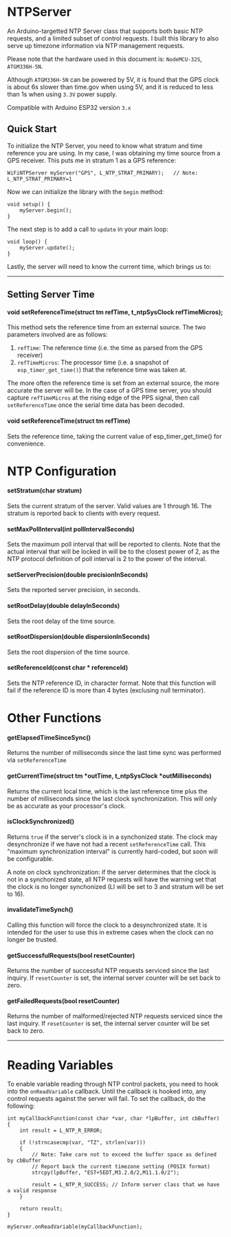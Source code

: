 # NTPServer
An Arduino-targetted NTP Server class that supports both basic NTP requests, and a limited subset of control requests. I built this library to also serve up timezone information via NTP management requests.

Please note that the hardware used in this document is: `NodeMCU-32S`, `ATGM336H-5N`. 

Although `ATGM336H-5N` can be powered by 5V, it is found that the GPS clock is about 6s slower than time.gov when using 5V, and it is reduced to less than 1s when using `3.3V` power supply.

Compatible with Arduino ESP32 version `3.x`

## Quick Start

To initialize the NTP Server, you need to know what stratum and time reference you are using. In my case, I was obtaining my time source from a GPS receiver. This puts me in stratum 1 as a GPS reference:

```
WiFiNTPServer myServer("GPS", L_NTP_STRAT_PRIMARY);   // Note: L_NTP_STRAT_PRIMARY=1
```

Now we can initialize the library with the `begin` method:

```
void setup() {
	myServer.begin();
}
```

The next step is to add a call to `update` in your main loop:

```
void loop() {
	myServer.update();
}

```

Lastly, the server will need to know the current time, which brings us to:

---

## Setting Server Time

#### void setReferenceTime(struct tm refTime, t_ntpSysClock refTimeMicros);

This method sets the reference time from an external source. The two parameters involved are as follows:

1. `refTime`: The reference time (i.e. the time as parsed from the GPS receiver)
2. `refTimeMicros`: The processor time (i.e. a snapshot of `esp_timer_get_time()`) that the reference time was taken at.

The more often the reference time is set from an external source, the more accurate the server will be. In the case of a GPS time server, you should capture `refTimeMicros` at the rising edge of the PPS signal, then call `setReferenceTime` once the serial time data has been decoded.

#### void setReferenceTime(struct tm refTime)

Sets the reference time, taking the current value of esp_timer_get_time() for convenience.

# NTP Configuration

#### setStratum(char stratum)

Sets the current stratum of the server. Valid values are 1 through 16. The stratum is reported back to clients with every request.

#### setMaxPollInterval(int pollIntervalSeconds)

Sets the maximum poll interval that will be reported to clients. Note that the actual interval that will be locked in will be to the closest power of 2, as the NTP protocol definition of poll interval is 2 to the power of the interval.

#### setServerPrecision(double precisionInSeconds)

Sets the reported server precision, in seconds.

#### setRootDelay(double delayInSeconds)

Sets the root delay of the time source.

#### setRootDispersion(double dispersionInSeconds)

Sets the root dispersion of the time source.

#### setReferenceId(const char * referenceId)

Sets the NTP reference ID, in character format. Note that this function will fail if the reference ID is more than 4 bytes (exclusing null terminator).

# Other Functions

#### getElapsedTimeSinceSync()

Returns the number of milliseconds since the last time sync was performed via `setReferenceTime`

#### getCurrentTime(struct tm *outTime, t_ntpSysClock *outMilliseconds)

Returns the current local time, which is the last reference time plus the number of milliseconds since the last clock synchronization. This will only be as accurate as your processor's clock.

#### isClockSynchronized()

Returns `true` if the server's clock is in a synchonized state. The clock may desynchronize if we have not had a recent `setReferenceTime` call. This "maximum synchronization interval" is currently hard-coded, but soon will be configurable.

A note on clock synchronization: if the server determines that the clock is not in a synchonized state, all NTP requests will have the warning set that the clock is no longer synchonized (LI will be set to 3 and stratum will be set to 16).

#### invalidateTimeSynch()

Calling this function will force the clock to a desynchronized state. It is intended for the user to use this in extreme cases when the clock can no longer be trusted.

#### getSuccessfulRequests(bool resetCounter)

Returns the number of successful NTP requests serviced since the last inquiry. If `resetCounter` is set, the internal server counter will be set back to zero.

#### getFailedRequests(bool resetCounter)

Returns the number of malformed/rejected NTP requests serviced since the last inquiry. If `resetCounter` is set, the internal server counter will be set back to zero.

---

# Reading Variables

To enable variable reading through NTP control packets, you need to hook into the `onReadVariable` callback. Until the callback is hooked into, any control requests against the server will fail. To set the callback, do the following:

```
int myCallbackFunction(const char *var, char *lpBuffer, int cbBuffer)
{
	int result = L_NTP_R_ERROR;
	
	if (!strncasecmp(var, "TZ", strlen(var)))
	{
		// Note: Take care not to exceed the buffer space as defined by cbBuffer
		// Report back the current timezone setting (POSIX format)
		strcpy(lpBuffer, "EST+5EDT,M3.2.0/2,M11.1.0/2");
		
		result = L_NTP_R_SUCCESS; // Inform server class that we have a valid response
	}
	
	return result;
}

myServer.onReadVariable(myCallbackFunction);

```
